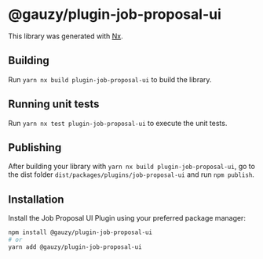 # @gauzy/plugin-job-proposal-ui

This library was generated with [Nx](https://nx.dev).

## Building

Run `yarn nx build plugin-job-proposal-ui` to build the library.

## Running unit tests

Run `yarn nx test plugin-job-proposal-ui` to execute the unit tests.

## Publishing

After building your library with `yarn nx build plugin-job-proposal-ui`, go to the dist folder `dist/packages/plugins/job-proposal-ui` and run `npm publish`.

## Installation

Install the Job Proposal UI Plugin using your preferred package manager:

```bash
npm install @gauzy/plugin-job-proposal-ui
# or
yarn add @gauzy/plugin-job-proposal-ui
```
